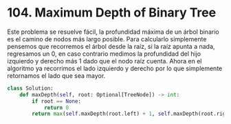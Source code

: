 # 104. Maximum Depth of Binary Tree

Este problema se resuelve fácil, la profundidad máxima de un árbol binario es el camino de nodos más largo posible. Para calcularlo simplemente pensemos que recorremos el árbol desde la raíz, si la raíz apunta a nada, regresamos un 0, en caso contrario medimos la profundidad del hijo izquierdo y derecho más 1 dado que el nodo raíz cuenta. Ahora en el algoritmo ya recorrimos el lado izquierdo y derecho por lo que simplemente retornamos el lado que sea mayor.

```py
class Solution:
    def maxDepth(self, root: Optional[TreeNode]) -> int:
        if root == None:
            return 0
        return max(self.maxDepth(root.left) + 1, self.maxDepth(root.right)+1)
```